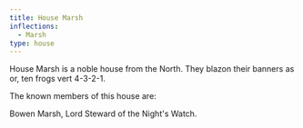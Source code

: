```yaml
---
title: House Marsh
inflections:
  - Marsh
type: house
---
```


House Marsh is a noble house from the North. They blazon their banners as or, ten frogs vert 4-3-2-1.

The known members of this house are:

Bowen Marsh, Lord Steward of the Night's Watch.


